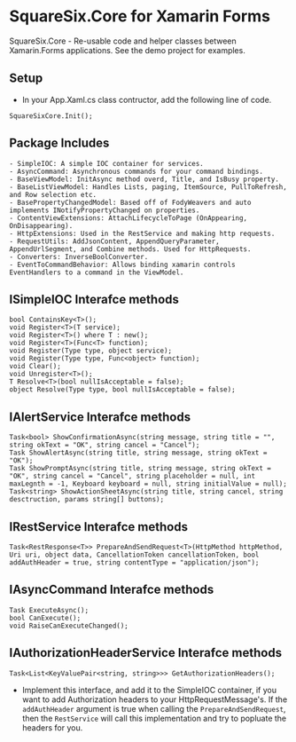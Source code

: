 # SquareSix.Core for Xamarin Forms

SquareSix.Core - Re-usable code and helper classes between Xamarin.Forms applications. See the demo project for examples. 


## Setup

- In your App.Xaml.cs class contructor, add the following line of code.
```
SquareSixCore.Init();
```


## Package Includes
```
- SimpleIOC: A simple IOC container for services.
- AsyncCommand: Asynchronous commands for your command bindings.
- BaseViewModel: InitAsync method overd, Title, and IsBusy property.
- BaseListViewModel: Handles Lists, paging, ItemSource, PullToRefresh, and Row selection etc.
- BasePropertyChangedModel: Based off of FodyWeavers and auto implements INotifyPropertyChanged on properties.
- ContentViewExtensions: AttachLifecycleToPage (OnAppearing, OnDisappearing).
- HttpExtensions: Used in the RestService and making http requests.
- RequestUtils: AddJsonContent, AppendQueryParameter, AppendUrlSegment, and Combine methods. Used for HttpRequests.
- Converters: InverseBoolConverter.
- EventToCommandBehavior: Allows binding xamarin controls EventHandlers to a command in the ViewModel.
```


## ISimpleIOC Interafce methods
```
bool ContainsKey<T>();
void Register<T>(T service);
void Register<T>() where T : new();
void Register<T>(Func<T> function);
void Register(Type type, object service);
void Register(Type type, Func<object> function);
void Clear();
void Unregister<T>();
T Resolve<T>(bool nullIsAcceptable = false);
object Resolve(Type type, bool nullIsAcceptable = false);
```


## IAlertService Interafce methods
```
Task<bool> ShowConfirmationAsync(string message, string title = "", string okText = "OK", string cancel = "Cancel");
Task ShowAlertAsync(string title, string message, string okText = "OK");
Task ShowPromptAsync(string title, string message, string okText = "OK", string cancel = "Cancel", string placeholder = null, int maxLegnth = -1, Keyboard keyboard = null, string initialValue = null);
Task<string> ShowActionSheetAsync(string title, string cancel, string desctruction, params string[] buttons);
```


## IRestService Interafce methods
```
Task<RestResponse<T>> PrepareAndSendRequest<T>(HttpMethod httpMethod, Uri uri, object data, CancellationToken cancellationToken, bool addAuthHeader = true, string contentType = "application/json");
```


## IAsyncCommand Interafce methods
```
Task ExecuteAsync();
bool CanExecute();
void RaiseCanExecuteChanged();
```


## IAuthorizationHeaderService Interafce methods
```
Task<List<KeyValuePair<string, string>>> GetAuthorizationHeaders();
```

- Implement this interface, and add it to the SimpleIOC container, if you want to add Authorization headers to your HttpRequestMessage's. If the `addAuthHeader` argument is true when calling the `PrepareAndSendRequest`, then the `RestService` will call this implementation and try to popluate the headers for you.


